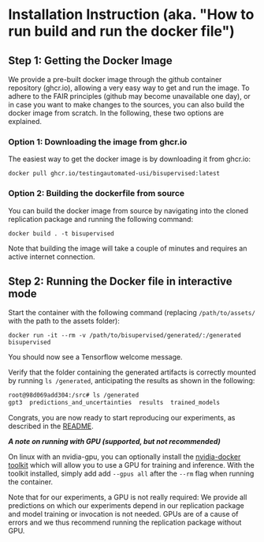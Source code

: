 # Installation Instruction (aka. "How to run build and run the docker file")

## Step 1: Getting the Docker Image
We provide a pre-built docker image through the github container repository (ghcr.io), allowing a very easy way to get and run the image.
To adhere to the FAIR principles (github may become unavailable one day), or in case you want to make changes to the sources, you can also build the docker image from scratch. In the following, these two options are explained.

### Option 1: Downloading the image from ghcr.io
The easiest way to get the docker image is by downloading it from ghcr.io:

```
docker pull ghcr.io/testingautomated-usi/bisupervised:latest
```


### Option 2: Building the dockerfile from source

You can build the docker image from source by navigating into the cloned replication package and running the following command:

```
docker build . -t bisupervised
```

Note that building the image will take a couple of minutes and requires an active internet connection.



## Step 2: Running the Docker file in interactive mode

Start the container with the following command (replacing `/path/to/assets/` with the path to the assets folder):

```
docker run -it --rm -v /path/to/bisupervised/generated/:/generated bisupervised
```

You should now see a Tensorflow welcome message.

Verify that the folder containing the generated artifacts is correctly mounted by running `ls /generated`, anticipating the results as shown in the following:

```bash
root@98d069add304:/src# ls /generated
gpt3  predictions_and_uncertainties  results  trained_models

```

Congrats, you are now ready to start reproducing our experiments, as described in the [README](README.md).

***A note on running with GPU (supported, but not recommended)***

On linux with an nvidia-gpu, you can optionally install the [nvidia-docker toolkit](https://github.com/NVIDIA/nvidia-docker)  which will allow you to use a GPU for training and inference. With the toolkit installed, simply add add `--gpus all` after the `--rm` flag when running the container.
  
Note that for our experiments, a GPU is not really required: We provide all predictions on which our experiments depend in our replication package and model training or invocation is not needed. GPUs are of a cause of errors and we thus recommend running the replication package without GPU.


